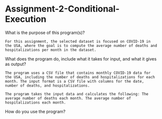 # Assignment-2-Conditional-Execution

What is the purpose of this program(s)?

    For this assignment, the selected dataset is focused on COVID-19 in the USA, where the goal is to compute the average number of deaths and hospitalizations per month in the dataset.

What does the program do, include what it takes for input, and what it gives as output?

    The program uses a CSV file that contains monthly COVID-19 data for the USA, including the number of deaths and hospitalizations for each month. The input format is a CSV file with columns for the date, number of deaths, and hospitalizations.

    The program takes the input data and calculates the following: The average number of deaths each month. The average number of hospitalizations each month.

How do you use the program?


